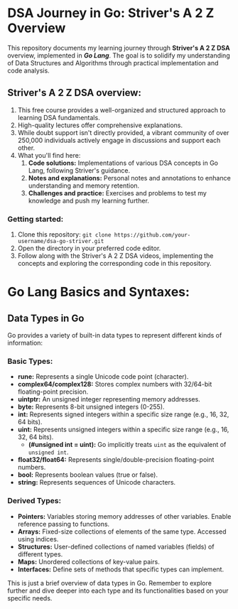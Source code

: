 # DSA Journey in Go: Striver's A 2 Z Overview
This repository documents my learning journey through **Striver's A 2 Z DSA** overview, implemented in ***Go Lang***. The goal is to solidify my understanding of Data Structures and Algorithms through practical implementation and code analysis.

## Striver's A 2 Z DSA overview:

1. This free course provides a well-organized and structured approach to learning DSA fundamentals.
2. High-quality lectures offer comprehensive explanations.
3. While doubt support isn't directly provided, a vibrant community of over 250,000 individuals actively engage in discussions and support each other.
4. What you'll find here:
    1. **Code solutions:** Implementations of various DSA concepts in Go Lang, following Striver's guidance.
    2. **Notes and explanations:** Personal notes and annotations to enhance understanding and memory retention.
    3. **Challenges and practice:** Exercises and problems to test my knowledge and push my learning further.

### Getting started:

1. Clone this repository: `git clone https://github.com/your-username/dsa-go-striver.git`
2. Open the directory in your preferred code editor.
3. Follow along with the Striver's A 2 Z DSA videos, implementing the concepts and exploring the corresponding code in this repository.

# Go Lang Basics and Syntaxes:

## Data Types in Go

Go provides a variety of built-in data types to represent different kinds of information:

### Basic Types:

* **rune:** Represents a single Unicode code point (character).
* **complex64/complex128:** Stores complex numbers with 32/64-bit floating-point precision.
* **uintptr:** An unsigned integer representing memory addresses.
* **byte:** Represents 8-bit unsigned integers (0-255).
* **int:** Represents signed integers within a specific size range (e.g., 16, 32, 64 bits).
* **uint:** Represents unsigned integers within a specific size range (e.g., 16, 32, 64 bits).
    * **(#unsigned int = uint):** Go implicitly treats `uint` as the equivalent of `unsigned int`.
* **float32/float64:** Represents single/double-precision floating-point numbers.
* **bool:** Represents boolean values (true or false).
* **string:** Represents sequences of Unicode characters.

### Derived Types:

* **Pointers:** Variables storing memory addresses of other variables. Enable reference passing to functions.
* **Arrays:** Fixed-size collections of elements of the same type. Accessed using indices.
* **Structures:** User-defined collections of named variables (fields) of different types.
* **Maps:** Unordered collections of key-value pairs.
* **Interfaces:** Define sets of methods that specific types can implement.

This is just a brief overview of data types in Go. Remember to explore further and dive deeper into each type and its functionalities based on your specific needs.
